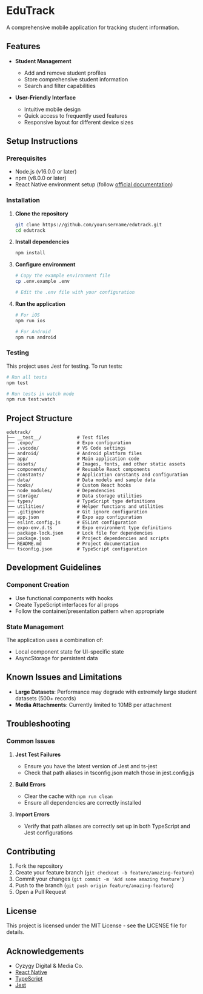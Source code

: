 # EduTrack

A comprehensive mobile application for tracking student information.

## Features

- **Student Management**

  - Add and remove student profiles
  - Store comprehensive student information
  - Search and filter capabilities

- **User-Friendly Interface**
  - Intuitive mobile design
  - Quick access to frequently used features
  - Responsive layout for different device sizes

## Setup Instructions

### Prerequisites

- Node.js (v16.0.0 or later)
- npm (v8.0.0 or later)
- React Native environment setup (follow [official documentation](https://reactnative.dev/docs/environment-setup))

### Installation

1. **Clone the repository**

   ```bash
   git clone https://github.com/yourusername/edutrack.git
   cd edutrack
   ```

2. **Install dependencies**

   ```bash
   npm install
   ```

3. **Configure environment**

   ```bash
   # Copy the example environment file
   cp .env.example .env

   # Edit the .env file with your configuration
   ```

4. **Run the application**

   ```bash
   # For iOS
   npm run ios

   # For Android
   npm run android
   ```

### Testing

This project uses Jest for testing. To run tests:

```bash
# Run all tests
npm test

# Run tests in watch mode
npm run test:watch
```

## Project Structure

```
edutrack/
├── __test__/             # Test files
├── .expo/                # Expo configuration
├── .vscode/              # VS Code settings
├── android/              # Android platform files
├── app/                  # Main application code
├── assets/               # Images, fonts, and other static assets
├── components/           # Reusable React components
├── constants/            # Application constants and configuration
├── data/                 # Data models and sample data
├── hooks/                # Custom React hooks
├── node_modules/         # Dependencies
├── storage/              # Data storage utilities
├── types/                # TypeScript type definitions
├── utilities/            # Helper functions and utilities
├── .gitignore            # Git ignore configuration
├── app.json              # Expo app configuration
├── eslint.config.js      # ESLint configuration
├── expo-env.d.ts         # Expo environment type definitions
├── package-lock.json     # Lock file for dependencies
├── package.json          # Project dependencies and scripts
├── README.md             # Project documentation
└── tsconfig.json         # TypeScript configuration
```

## Development Guidelines

### Component Creation

- Use functional components with hooks
- Create TypeScript interfaces for all props
- Follow the container/presentation pattern when appropriate

### State Management

The application uses a combination of:

- Local component state for UI-specific state
- AsyncStorage for persistent data

## Known Issues and Limitations

- **Large Datasets**: Performance may degrade with extremely large student datasets (500+ records)
- **Media Attachments**: Currently limited to 10MB per attachment

## Troubleshooting

### Common Issues

1. **Jest Test Failures**

   - Ensure you have the latest version of Jest and ts-jest
   - Check that path aliases in tsconfig.json match those in jest.config.js

2. **Build Errors**

   - Clear the cache with `npm run clean`
   - Ensure all dependencies are correctly installed

3. **Import Errors**
   - Verify that path aliases are correctly set up in both TypeScript and Jest configurations

## Contributing

1. Fork the repository
2. Create your feature branch (`git checkout -b feature/amazing-feature`)
3. Commit your changes (`git commit -m 'Add some amazing feature'`)
4. Push to the branch (`git push origin feature/amazing-feature`)
5. Open a Pull Request

## License

This project is licensed under the MIT License - see the LICENSE file for details.

## Acknowledgements

- Cyzygy Digital & Media Co.
- [React Native](https://reactnative.dev/)
- [TypeScript](https://www.typescriptlang.org/)
- [Jest](https://jestjs.io/)

